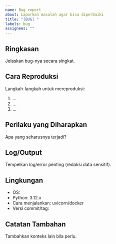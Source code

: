 ```yaml
---
name: Bug report
about: Laporkan masalah agar bisa diperbaiki
title: "[BUG] "
labels: bug
assignees: ""
---
```


## Ringkasan
Jelaskan bug-nya secara singkat.

## Cara Reproduksi
Langkah-langkah untuk mereproduksi:
1. ...
2. ...
3. ...

## Perilaku yang Diharapkan
Apa yang seharusnya terjadi?

## Log/Output
Tempelkan log/error penting (redaksi data sensitif).

## Lingkungan
- OS:
- Python: 3.12.x
- Cara menjalankan: uvicorn/docker
- Versi commit/tag:

## Catatan Tambahan
Tambahkan konteks lain bila perlu.
